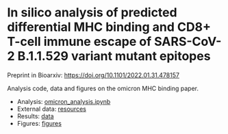 # In silico analysis of predicted differential MHC binding and CD8+ T-cell immune escape of SARS-CoV-2 B.1.1.529 variant mutant epitopes

Preprint in Bioarxiv: https://doi.org/10.1101/2022.01.31.478157

Analysis code, data and figures on the omicron MHC binding paper.


- Analysis: [omicron_analysis.ipynb](omicron_analysis.ipynb)
- External data: [resources](resources)
- Results: [data](data)
- Figures: [figures](figures)
